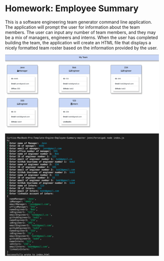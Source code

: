 # Homework: Employee Summary

This is a software engineering team generator command line application. The application will prompt the user for information about the team members. The user can input any number of team members, and they may be a mix of managers, engineers and interns. When the user has completed building the team, the application will create an HTML file that displays a nicely formatted team roster based on the information provided by the user.

![Employee Summary 1](./Assets/htmlDemo.png)
![Employee Summary 2](./Assets/command-linedemo.png)





